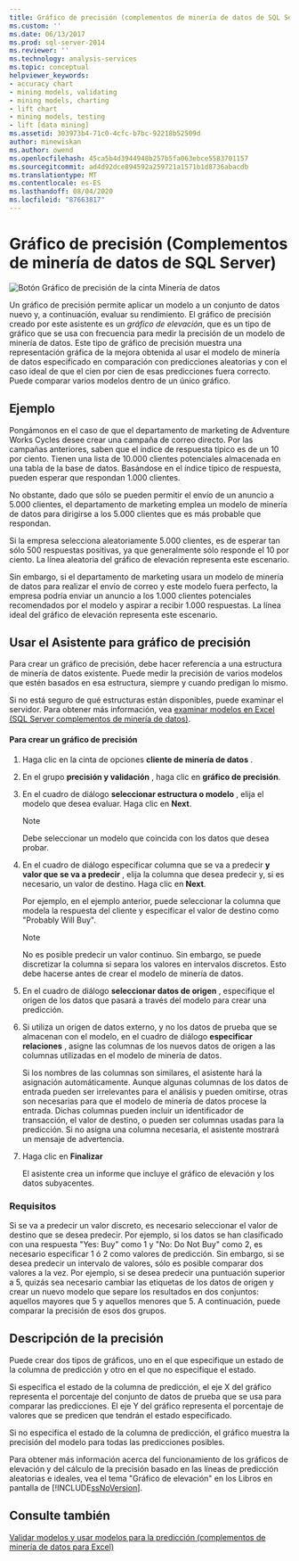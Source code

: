 ```yaml
---
title: Gráfico de precisión (complementos de minería de datos de SQL Server) | Microsoft Docs
ms.custom: ''
ms.date: 06/13/2017
ms.prod: sql-server-2014
ms.reviewer: ''
ms.technology: analysis-services
ms.topic: conceptual
helpviewer_keywords:
- accuracy chart
- mining models, validating
- mining models, charting
- lift chart
- mining models, testing
- lift [data mining]
ms.assetid: 303973b4-71c0-4cfc-b7bc-92218b52509d
author: minewiskan
ms.author: owend
ms.openlocfilehash: 45ca5b4d3944948b257b5fa063ebce5583701157
ms.sourcegitcommit: ad4d92dce894592a259721a1571b1d8736abacdb
ms.translationtype: MT
ms.contentlocale: es-ES
ms.lasthandoff: 08/04/2020
ms.locfileid: "87663817"
---
```

# <a name="accuracy-chart-sql-server-data-mining-add-ins"></a>Gráfico de precisión (Complementos de minería de datos de SQL Server)
  ![Botón Gráfico de precisión de la cinta Minería de datos](media/dmc-accchart.gif "Botón Gráfico de precisión de la cinta Minería de datos")  
  
 Un gráfico de precisión permite aplicar un modelo a un conjunto de datos nuevo y, a continuación, evaluar su rendimiento. El gráfico de precisión creado por este asistente es un *gráfico de elevación*, que es un tipo de gráfico que se usa con frecuencia para medir la precisión de un modelo de minería de datos. Este tipo de gráfico de precisión muestra una representación gráfica de la mejora obtenida al usar el modelo de minería de datos especificado en comparación con predicciones aleatorias y con el caso ideal de que el cien por cien de esas predicciones fuera correcto. Puede comparar varios modelos dentro de un único gráfico.  
  
## <a name="example"></a>Ejemplo  
 Pongámonos en el caso de que el departamento de marketing de Adventure Works Cycles desee crear una campaña de correo directo. Por las campañas anteriores, saben que el índice de respuesta típico es de un 10 por ciento. Tienen una lista de 10.000 clientes potenciales almacenada en una tabla de la base de datos. Basándose en el índice típico de respuesta, pueden esperar que respondan 1.000 clientes.  
  
 No obstante, dado que sólo se pueden permitir el envío de un anuncio a 5.000 clientes, el departamento de marketing emplea un modelo de minería de datos para dirigirse a los 5.000 clientes que es más probable que respondan.  
  
 Si la empresa selecciona aleatoriamente 5.000 clientes, es de esperar tan sólo 500 respuestas positivas, ya que generalmente sólo responde el 10 por ciento. La línea aleatoria del gráfico de elevación representa este escenario.  
  
 Sin embargo, si el departamento de marketing usara un modelo de minería de datos para realizar el envío de correo y este modelo fuera perfecto, la empresa podría enviar un anuncio a los 1.000 clientes potenciales recomendados por el modelo y aspirar a recibir 1.000 respuestas. La línea ideal del gráfico de elevación representa este escenario.  
  
## <a name="using-the-accuracy-chart-wizard"></a>Usar el Asistente para gráfico de precisión  
 Para crear un gráfico de precisión, debe hacer referencia a una estructura de minería de datos existente. Puede medir la precisión de varios modelos que estén basados en esa estructura, siempre y cuando predigan lo mismo.  
  
 Si no está seguro de qué estructuras están disponibles, puede examinar el servidor. Para obtener más información, vea [examinar modelos en Excel &#40;SQL Server complementos de minería de datos&#41;](browsing-models-in-excel-sql-server-data-mining-add-ins.md).  
  
#### <a name="to-create-an-accuracy-chart"></a>Para crear un gráfico de precisión  
  
1.  Haga clic en la cinta de opciones **cliente de minería de datos** .  
  
2.  En el grupo **precisión y validación** , haga clic en **gráfico de precisión**.  
  
3.  En el cuadro de diálogo **seleccionar estructura o modelo** , elija el modelo que desea evaluar. Haga clic en **Next**.  
  
    > [!NOTE]  
    >  Debe seleccionar un modelo que coincida con los datos que desea probar.  
  
4.  En el cuadro de diálogo especificar columna que se va a predecir **y valor que se va a predecir** , elija la columna que desea predecir y, si es necesario, un valor de destino. Haga clic en **Next**.  
  
     Por ejemplo, en el ejemplo anterior, puede seleccionar la columna que modela la respuesta del cliente y especificar el valor de destino como "Probably Will Buy".  
  
    > [!NOTE]  
    >  No es posible predecir un valor continuo. Sin embargo, se puede discretizar la columna si separa los valores en intervalos discretos. Esto debe hacerse antes de crear el modelo de minería de datos.  
  
5.  En el cuadro de diálogo **seleccionar datos de origen** , especifique el origen de los datos que pasará a través del modelo para crear una predicción.  
  
6.  Si utiliza un origen de datos externo, y no los datos de prueba que se almacenan con el modelo, en el cuadro de diálogo **especificar relaciones** , asigne las columnas de los nuevos datos de origen a las columnas utilizadas en el modelo de minería de datos.  
  
     Si los nombres de las columnas son similares, el asistente hará la asignación automáticamente. Aunque algunas columnas de los datos de entrada pueden ser irrelevantes para el análisis y pueden omitirse, otras son necesarias para que el modelo de minería de datos procese la entrada. Dichas columnas pueden incluir un identificador de transacción, el valor de destino, o pueden ser columnas usadas para la predicción. Si no asigna una columna necesaria, el asistente mostrará un mensaje de advertencia.  
  
7.  Haga clic en **Finalizar**  
  
     El asistente crea un informe que incluye el gráfico de elevación y los datos subyacentes.  
  
### <a name="requirements"></a>Requisitos  
 Si se va a predecir un valor discreto, es necesario seleccionar el valor de destino que se desea predecir. Por ejemplo, si los datos se han clasificado con una respuesta "Yes: Buy" como 1 y "No: Do Not Buy" como 2, es necesario especificar 1 ó 2 como valores de predicción. Sin embargo, si se desea predecir un intervalo de valores, sólo es posible comparar dos valores a la vez. Por ejemplo, si se desea predecir una puntuación superior a 5, quizás sea necesario cambiar las etiquetas de los datos de origen y crear un nuevo modelo que separe los resultados en dos conjuntos: aquellos mayores que 5 y aquellos menores que 5. A continuación, puede comparar la precisión de esos dos grupos.  
  
## <a name="understanding-accuracy"></a>Descripción de la precisión  
 Puede crear dos tipos de gráficos, uno en el que especifique un estado de la columna de predicción y otro en el que no especifique el estado.  
  
 Si especifica el estado de la columna de predicción, el eje X del gráfico representa el porcentaje del conjunto de datos de prueba que se usa para comparar las predicciones. El eje Y del gráfico representa el porcentaje de valores que se predicen que tendrán el estado especificado.  
  
 Si no especifica el estado de la columna de predicción, el gráfico muestra la precisión del modelo para todas las predicciones posibles.  
  
 Para obtener más información acerca del funcionamiento de los gráficos de elevación y del cálculo de la precisión basado en las líneas de predicción aleatorias e ideales, vea el tema "Gráfico de elevación" en los Libros en pantalla de [!INCLUDE[ssNoVersion](../includes/ssnoversion-md.md)].  
  
## <a name="see-also"></a>Consulte también  
 [Validar modelos y usar modelos para la predicción &#40;complementos de minería de datos para Excel&#41;](validating-models-and-using-models-for-prediction-data-mining-add-ins-for-excel.md)  
  
  
